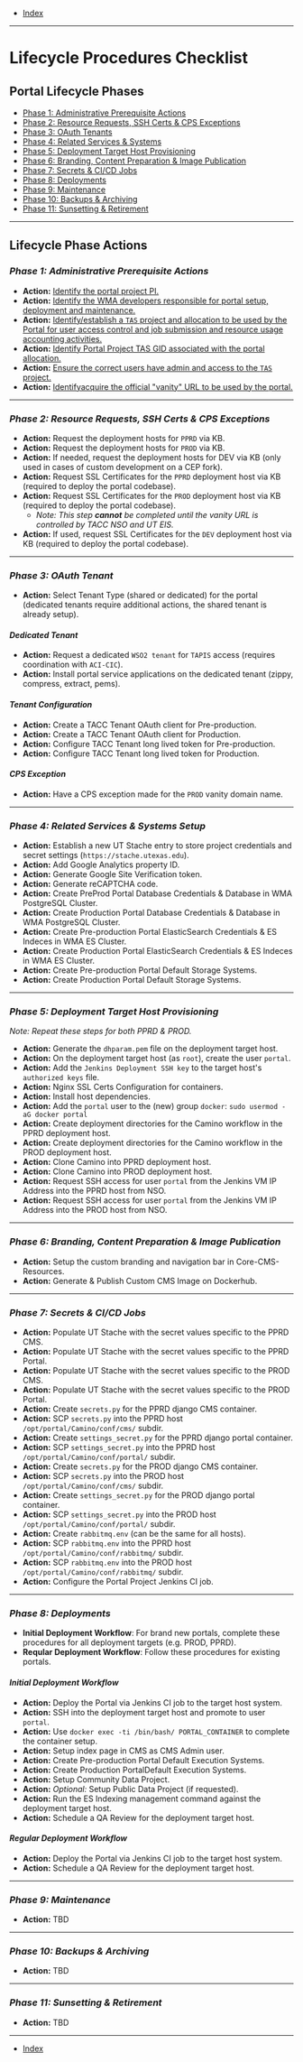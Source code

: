 - [Index](../index.md)

---

# Lifecycle Procedures Checklist

<a id="lifecyclePhases"></a>

## Portal Lifecycle Phases

- [Phase 1: Administrative Prerequisite Actions](#phase1)
- [Phase 2: Resource Requests, SSH Certs & CPS Exceptions](#phase2)
- [Phase 3: OAuth Tenants](#phase3)
- [Phase 4: Related Services & Systems](#phase4)
- [Phase 5: Deployment Target Host Provisioning](#phase5)
- [Phase 6: Branding, Content Preparation & Image Publication](#phase6)
- [Phase 7: Secrets & CI/CD Jobs](#phase7)
- [Phase 8: Deployments](#phase8)
- [Phase 9: Maintenance](#phase9)
- [Phase 10: Backups & Archiving](#phase10)
- [Phase 11: Sunsetting & Retirement](#phase11)

---

<a id="phaseActions"></a>

## Lifecycle Phase Actions

<a id="phase1"></a>

### _Phase 1: Administrative Prerequisite Actions_

- **Action:** [Identify the portal project PI.](phase_01#phase1action1)
- **Action:** [Identify the WMA developers responsible for portal setup, deployment and maintenance.](phase_01#phase1action2)
- **Action:** [Identify/establish a `TAS` project and allocation to be used by the Portal for user access control and job submission and resource usage accounting activities.](phase_01#phase1action3)
- **Action:** [Identify Portal Project TAS GID associated with the portal allocation.](phase_01#phase1action4)
- **Action:** [Ensure the correct users have admin and access to the `TAS` project.](phase_01#phase1action5)
- **Action:** [Identifyacquire the official "vanity" URL to be used by the portal.](phase_01#phase1action6)

---

<a id="phase2"></a>

### _Phase 2: Resource Requests, SSH Certs & CPS Exceptions_

- **Action:** Request the deployment hosts for `PPRD` via KB.
- **Action:** Request the deployment hosts for `PROD` via KB.
- **Action:** If needed, request the deployment hosts for DEV via KB (only used in cases of custom development on a CEP fork).
- **Action:** Request SSL Certificates for the `PPRD` deployment host via KB (required to deploy the portal codebase).
- **Action:** Request SSL Certificates for the `PROD` deployment host via KB (required to deploy the portal codebase).
  - _Note: This step **cannot** be completed until the vanity URL is controlled by TACC NSO and UT EIS._
- **Action:** If used, request SSL Certificates for the `DEV` deployment host via KB (required to deploy the portal codebase).

---

<a id="phase3"></a>

### _Phase 3: OAuth Tenant_

- **Action:** Select Tenant Type (shared or dedicated) for the portal (dedicated tenants require additional actions, the shared tenant is already setup).

#### _Dedicated Tenant_

- **Action:** Request a dedicated `WSO2 tenant` for `TAPIS` access (requires coordination with `ACI-CIC`).
- **Action:** Install portal service applications on the dedicated tenant (zippy, compress, extract, pems).

#### _Tenant Configuration_

- **Action:** Create a TACC Tenant OAuth client for Pre-production.
- **Action:** Create a TACC Tenant OAuth client for Production.
- **Action:** Configure TACC Tenant long lived token for Pre-production.
- **Action:** Configure TACC Tenant long lived token for Production.

#### _CPS Exception_

- **Action:** Have a CPS exception made for the `PROD` vanity domain name.

---

<a id="phase4"></a>

### _Phase 4: Related Services & Systems Setup_

- **Action:** Establish a new UT Stache entry to store project credentials and secret settings (`https://stache.utexas.edu`).
- **Action:** Add Google Analytics property ID.
- **Action:** Generate Google Site Verification token.
- **Action:** Generate reCAPTCHA code.
- **Action:** Create PreProd Portal Database Credentials & Database in WMA PostgreSQL Cluster.
- **Action:** Create Production Portal Database Credentials & Database in WMA PostgreSQL Cluster.
- **Action:** Create Pre-production Portal ElasticSearch Credentials & ES Indeces in WMA ES Cluster.
- **Action:** Create Production Portal ElasticSearch Credentials & ES Indeces in WMA ES Cluster.
- **Action:** Create Pre-production Portal Default Storage Systems.
- **Action:** Create Production Portal Default Storage Systems.

---

<a id="phase5"></a>

### _Phase 5: Deployment Target Host Provisioning_

_Note: Repeat these steps for both PPRD & PROD._

- **Action:** Generate the `dhparam.pem` file on the deployment target host.
- **Action:** On the deployment target host (as `root`), create the user `portal`.
- **Action:** Add the `Jenkins Deployment SSH key` to the target host's `authorized keys` file.
- **Action:** Nginx SSL Certs Configuration for containers.
- **Action:** Install host dependencies.
- **Action:** Add the `portal` user to the (new) group `docker`: `sudo usermod -aG docker portal`
- **Action:** Create deployment directories for the Camino workflow in the PPRD deployment host.
- **Action:** Create deployment directories for the Camino workflow in the PROD deployment host.
- **Action:** Clone Camino into PPRD deployment host.
- **Action:** Clone Camino into PROD deployment host.
- **Action:** Request SSH access for user `portal` from the Jenkins VM IP Address into the PPRD host from NSO.
- **Action:** Request SSH access for user `portal` from the Jenkins VM IP Address into the PROD host from NSO.

---

<a id="phase6"></a>

### _Phase 6: Branding, Content Preparation & Image Publication_

- **Action:** Setup the custom branding and navigation bar in Core-CMS-Resources.
- **Action:** Generate & Publish Custom CMS Image on Dockerhub.

---

<a id="phase7"></a>

### _Phase 7: Secrets & CI/CD Jobs_

- **Action:** Populate UT Stache with the secret values specific to the PPRD CMS.
- **Action:** Populate UT Stache with the secret values specific to the PPRD Portal.
- **Action:** Populate UT Stache with the secret values specific to the PROD CMS.
- **Action:** Populate UT Stache with the secret values specific to the PROD Portal.
- **Action:** Create `secrets.py` for the PPRD django CMS container.
- **Action:** SCP `secrets.py` into the PPRD host `/opt/portal/Camino/conf/cms/` subdir.
- **Action:** Create `settings_secret.py` for the PPRD django portal container.
- **Action:** SCP `settings_secret.py` into the PPRD host `/opt/portal/Camino/conf/portal/` subdir.
- **Action:** Create `secrets.py` for the PROD django CMS container.
- **Action:** SCP `secrets.py`  into the PROD host `/opt/portal/Camino/conf/cms/` subdir.
- **Action:** Create `settings_secret.py` for the PROD django portal container.
- **Action:** SCP `settings_secret.py` into the PROD host `/opt/portal/Camino/conf/portal/` subdir.
- **Action:** Create `rabbitmq.env` (can be the same for all hosts).
- **Action:** SCP `rabbitmq.env` into the PPRD host `/opt/portal/Camino/conf/rabbitmq/` subdir.
- **Action:** SCP `rabbitmq.env` into the PROD host `/opt/portal/Camino/conf/rabbitmq/` subdir.
- **Action:** Configure the Portal Project Jenkins CI job.

---

<a id="phase8"></a>

### _Phase 8: Deployments_

- **Initial Deployment Workflow**: For brand new portals, complete these procedures for all deployment targets (e.g. PROD, PPRD).
- **Reqular Deployment Workflow**: Follow these procedures for existing portals.

#### _Initial Deployment Workflow_

- **Action:** Deploy the Portal via Jenkins CI job to the target host system.
- **Action:** SSH into the deployment target host and promote to user `portal`.
- **Action:** Use `docker exec -ti /bin/bash/ PORTAL_CONTAINER` to complete the container setup.
- **Action:** Setup index page in CMS as CMS Admin user.
- **Action:** Create Pre-production Portal Default Execution Systems.
- **Action:** Create Production PortalDefault Execution Systems.
- **Action:** Setup Community Data Project.
- **Action:** _Optional:_ Setup Public Data Project (if requested).
- **Action:** Run the ES Indexing management command against the deployment target host.
- **Action:** Schedule a QA Review for the deployment target host.

#### _Regular Deployment Workflow_

- **Action:** Deploy the Portal via Jenkins CI job to the target host system.
- **Action:** Schedule a QA Review for the deployment target host.

---

<a id="phase9"></a>

### _Phase 9: Maintenance_

- **Action:** TBD

---

<a id="phase10"></a>

### _Phase 10: Backups & Archiving_

- **Action:** TBD

---

<a id="phase11"></a>

### _Phase 11: Sunsetting & Retirement_

- **Action:** TBD

---

- [Index](../index.md)
